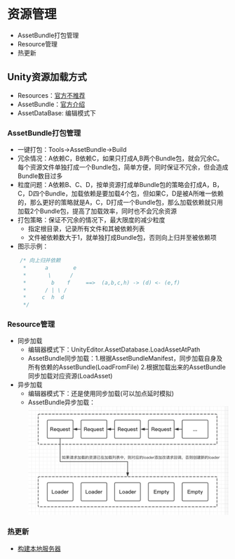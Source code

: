 # 资源管理
* AssetBundle打包管理
* Resource管理
* 热更新

## Unity资源加载方式
* Resources：[官方不推荐](https://unity3d.com/cn/learn/tutorials/topics/best-practices/resources-folder)
* AssetBundle：[官方介绍](https://docs.unity3d.com/Manual/AssetBundlesIntro.html)
* AssetDataBase: 编辑模式下

### AssetBundle打包管理
* 一键打包：Tools->AssetBundle->Build
* 冗余情况：A依赖C，B依赖C，如果只打成A,B两个Bundle包，就会冗余C。每个资源文件单独打成一个Bundle包，简单方便，同时保证不冗余，但会造成Bundle数目过多
* 粒度问题：A依赖B、C、D，按单资源打成单Bundle包的策略会打成A，B，C，D四个Bundle，加载依赖是要加载4个包，但如果C，D是被A所唯一依赖的，那么更好的策略就是A，C，D打成一个Bundle包，那么加载依赖就只用加载2个Bundle包，提高了加载效率，同时也不会冗余资源
* 打包策略：保证不冗余的情况下，最大限度的减少粒度
    - 指定根目录，记录所有文件和其被依赖列表
    - 文件被依赖数大于1，就单独打成Bundle包，否则向上归并至被依赖项
* 图示示例：
~~~c#
    /* 向上归并依赖
     *      a        e                 
     *       \      /                    
     *        b    f     ==>  (a,b,c,h) -> (d) <- (e,f)
     *      / | \ /                          
     *     c  h  d      
     */
~~~
    
### Resource管理
* 同步加载
    - 编辑器模式下：UnityEditor.AssetDatabase.LoadAssetAtPath
    - AssetBundle同步加载：1.根据AssetBundleManifest，同步加载自身及所有依赖的AssetBundle(LoadFromFile) 2.根据加载出来的AssetBundle同步加载对应资源(LoadAsset)
* 异步加载
    - 编辑器模式下：还是使用同步加载(可以加点延时模拟)
    - AssetBundle异步加载：![result](Images/RequestAndLoader.png)

### 热更新
* [构建本地服务器](../../Server/README.md)
    